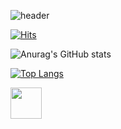 ![header](https://capsule-render.vercel.app/api?type=waving&color=B897FF&height=400&section=header&text=jukangpark%20🌏&fontSize=90&fontColor=ffffff)

[![Hits](https://hits.seeyoufarm.com/api/count/incr/badge.svg?url=https%3A%2F%2Fgithub.com%2Fgjbae1212%2Fhit-counter&count_bg=%23B897FF&title_bg=%23BE3DD9&icon=github.svg&icon_color=%23E7E7E7&title=visit&edge_flat=false)](https://hits.seeyoufarm.com)



![Anurag's GitHub stats](https://github-readme-stats.vercel.app/api?username=jukangpark&show_icons=true&theme=cobalt)

[![Top Langs](https://github-readme-stats.vercel.app/api/top-langs/?username=jukangpark&layout=compact&theme=cobalt)](https://github.com/anuraghazra/github-readme-stats)

<a href="https://www.notion.so/0ff8ff9bbec047eba25c43ae328c1d88">
  <img align="center" src="https://www.techm.kr/news/photo/202003/img_7993_0.png" width="50px" />
</a>
